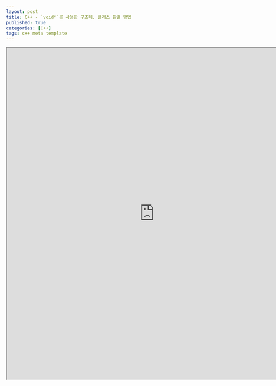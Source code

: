 ```yaml
---
layout: post
title: C++ - `void*`를 사용한 구조체, 클래스 판별 방법
published: true
categories: [C++]
tags: c++ meta template
---
```

<iframe width="800" height="900" src="https://docs.google.com/document/d/e/2PACX-1vSJc3EwaKEBC2-P8YfRhliFlay8ApEK43AvqSbmmNaMZw9kuFicACqrgbh1iEvTEfx23Ipw7tXsrQMJ/pub?embedded=true"></iframe>   
  